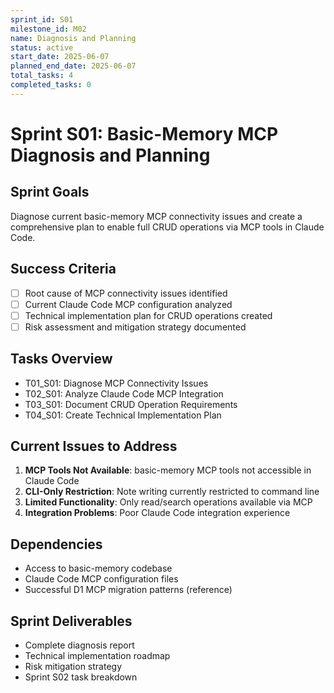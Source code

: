 ```yaml
---
sprint_id: S01
milestone_id: M02
name: Diagnosis and Planning
status: active
start_date: 2025-06-07
planned_end_date: 2025-06-07
total_tasks: 4
completed_tasks: 0
---
```


# Sprint S01: Basic-Memory MCP Diagnosis and Planning

## Sprint Goals
Diagnose current basic-memory MCP connectivity issues and create a comprehensive plan to enable full CRUD operations via MCP tools in Claude Code.

## Success Criteria
- [ ] Root cause of MCP connectivity issues identified
- [ ] Current Claude Code MCP configuration analyzed
- [ ] Technical implementation plan for CRUD operations created
- [ ] Risk assessment and mitigation strategy documented

## Tasks Overview
- T01_S01: Diagnose MCP Connectivity Issues
- T02_S01: Analyze Claude Code MCP Integration  
- T03_S01: Document CRUD Operation Requirements
- T04_S01: Create Technical Implementation Plan

## Current Issues to Address
1. **MCP Tools Not Available**: basic-memory MCP tools not accessible in Claude Code
2. **CLI-Only Restriction**: Note writing currently restricted to command line
3. **Limited Functionality**: Only read/search operations available via MCP
4. **Integration Problems**: Poor Claude Code integration experience

## Dependencies
- Access to basic-memory codebase
- Claude Code MCP configuration files
- Successful D1 MCP migration patterns (reference)

## Sprint Deliverables
- Complete diagnosis report
- Technical implementation roadmap  
- Risk mitigation strategy
- Sprint S02 task breakdown